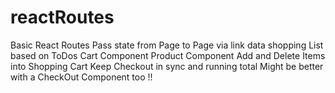 # reactRoutes

Basic React Routes
Pass state from Page to Page via link data
shopping List based on ToDos
Cart Component
Product Component
Add and Delete Items into Shopping Cart
Keep Checkout in sync and running total
Might be better with a CheckOut Component too !!

